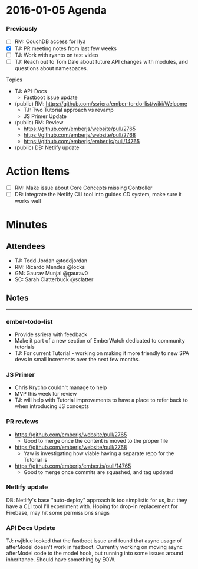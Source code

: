 # 2016-01-05 Agenda

### Previously

- [ ] RM: CouchDB access for Ilya
- [x] TJ: PR meeting notes from last few weeks
- [ ] TJ: Work with ryanto on test video
- [ ] TJ: Reach out to Tom Dale about future API changes with modules, and questions about namespaces.

Topics

- TJ: API-Docs
  - Fastboot issue update
- (public) RM: https://github.com/ssriera/ember-to-do-list/wiki/Welcome
  - TJ: Two Tutorial approach vs revamp
  - JS Primer Update
- (public) RM: Review
  - https://github.com/emberjs/website/pull/2765
  - https://github.com/emberjs/website/pull/2768
  - https://github.com/emberjs/ember.js/pull/14765
- (public) DB: Netlify update

# Action Items 

- [ ] RM: Make issue about Core Concepts missing Controller
- [ ] DB: integrate the Netlify CLI tool into guides CD system, make sure it works well

# Minutes

## Attendees

- TJ: Todd Jordan @toddjordan
- RM: Ricardo Mendes @locks
- GM: Gaurav Munjal @gaurav0
- SC: Sarah Clatterbuck @sclatter

## Notes

---

### ember-todo-list

- Provide ssriera with feedback
- Make it part of a new section of EmberWatch dedicated to community tutorials
- TJ: For current Tutorial - working on making it more friendly to new SPA devs in small increments over the next few months.

### JS Primer

- Chris Krycho couldn't manage to help
- MVP this week for review
- TJ: will help with Tutorial improvements to have a place to refer back to when introducing JS concepts

### PR reviews

- https://github.com/emberjs/website/pull/2765
  - Good to merge once the content is moved to the proper file
- https://github.com/emberjs/website/pull/2768
  - Yaw is investigating how viable having a separate repo for the Tutorial is
- https://github.com/emberjs/ember.js/pull/14765
  - Good to merge once commits are squashed, and tag updated

### Netlify update

DB: Netlify's base "auto-deploy" approach is too simplistic for us, but they have a CLI tool I'll experiment with.  Hoping for drop-in replacement for Firebase, may hit some permissions snags

### API Docs Update

TJ: rwjblue looked that the fastboot issue and found that async usage of afterModel doesn't work in fastboot.  Currently  working on moving async afterModel code to the model hook, but running into some issues around inheritance.  Should have something by EOW.
